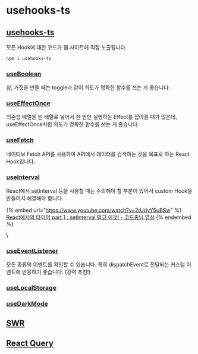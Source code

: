 # usehooks-ts

## [usehooks-ts](https://usehooks-ts.com/)

모든 Hook에 대한 코드가 웹 사이트에 직접 노출됩니다.

```bash
npm i usehooks-ts
```

### [useBoolean](https://usehooks-ts.com/react-hook/use-boolean)

참, 거짓을 만들 때는 toggle과 같이 의도가 명확한 함수를 쓰는 게 좋습니다.

### [useEffectOnce](https://usehooks-ts.com/react-hook/use-effect-once)

의존성 배열을 빈 배열로 넣어서 한 번만 실행하는 Effect를 잡아줄 때가 많은데, useEffectOnce처럼 의도가 명확한 함수를 쓰는 게 좋습니다.

### [useFetch](https://usehooks-ts.com/react-hook/use-fetch)

네이티브 Fetch API를 사용하여 API에서 데이터를 검색하는 것을 목표로 하는 React Hook입니다.

### [useInterval](https://usehooks-ts.com/react-hook/use-interval)

React에서 setInterval 등을 사용할 때는 주의해야 할 부분이 있어서 custom Hook을 만들어서 해결해야 합니다.&#x20;

{% embed url="https://www.youtube.com/watch?v=2tUdyY5uBSw" %}
[React에서의 타이머 part 1 : setInterval 말고 이것! - 코드종님 영상](https://youtu.be/2tUdyY5uBSw)
{% endembed %}

\


### [useEventListener](https://usehooks-ts.com/react-hook/use-event-listener)

모든 종류의 이벤트를 확인할 수 있습니다. 특히 dispatchEvent로 전달되는 커스텀 이벤트에 반응하기 좋습니다. (강력 추천!)

### [useLocalStorage](https://usehooks-ts.com/react-hook/use-local-storage)

### [useDarkMode](https://usehooks-ts.com/react-hook/use-dark-mode)

## [SWR](https://swr.vercel.app/ko)

## [React Query](https://tanstack.com/query/latest)

